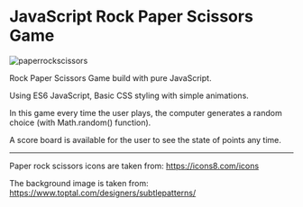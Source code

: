# JavaScript Rock Paper Scissors Game

![paperrockscissors](https://user-images.githubusercontent.com/54534609/86390297-7ca1f700-bca0-11ea-83bc-05ad3c533a2f.png)

Rock Paper Scissors Game build with pure JavaScript.

Using ES6 JavaScript, Basic CSS styling with simple animations. 

In this game every time the user plays, the computer generates a random choice (with Math.random() function).

A score board is available for the user to see the state of points any time. 

-----

Paper rock scissors icons are taken from: https://icons8.com/icons

The background image is taken from: https://www.toptal.com/designers/subtlepatterns/
